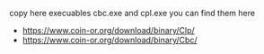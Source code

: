 copy here execuables cbc.exe and cpl.exe
you can find them here
* https://www.coin-or.org/download/binary/Clp/
* https://www.coin-or.org/download/binary/Cbc/
